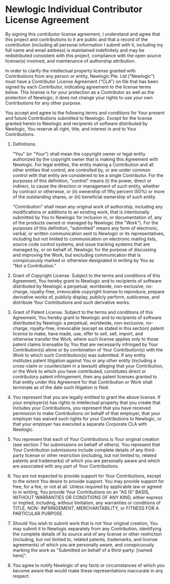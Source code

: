 # Newlogic Individual Contributor License Agreement

By signing this contributor license agreement, I understand and agree that this project and contributions to it are
public and that a record of the contribution (including all personal information I submit with it, including my full
name and email address) is maintained indefinitely and may be redistributed consistent with this project, compliance
with the open source license(s) involved, and maintenance of authorship attribution.

In order to clarify the intellectual property license granted with Contributions from any person or entity,
Newlogic Pte. Ltd ("Newlogic") must have a Contributor License Agreement ("CLA") on file that has been signed by
each Contributor, indicating agreement to the license terms below. This license is for your protection as a Contributor
as well as the protection of Newlogic; it does not change your rights to use your own Contributions for any other purpose.

You accept and agree to the following terms and conditions for Your present and future Contributions submitted to
Newlogic. Except for the license granted herein to Newlogic and recipients of software distributed by Newlogic, You
reserve all right, title, and interest in and to Your Contributions.

1. Definitions.

    "You" (or "Your") shall mean the copyright owner or legal entity authorized by the copyright owner that is making this Agreement with Newlogic. For legal entities, the entity making a Contribution and all other entities that control, are controlled by, or are under common control with that entity are considered to be a single Contributor. For the purposes of this definition, "control" means (i) the power, direct or indirect, to cause the direction or management of such entity, whether by contract or otherwise, or (ii) ownership of fifty percent (50%) or more of the outstanding shares, or (iii) beneficial ownership of such entity.

    "Contribution" shall mean any original work of authorship, including any modifications or additions to an existing work, that is intentionally submitted by You to Newlogic for inclusion in, or documentation of, any of the products owned or managed by Newlogic (the "Work"). For the purposes of this definition, "submitted" means any form of electronic, verbal, or written communication sent to Newlogic or its representatives, including but not limited to communication on electronic mailing lists, source code control systems, and issue tracking systems that are managed by, or on behalf of, Newlogic for the purpose of discussing and improving the Work, but excluding communication that is conspicuously marked or otherwise designated in writing by You as "Not a Contribution."

2. Grant of Copyright License. Subject to the terms and conditions of this Agreement, You hereby grant to Newlogic and to recipients of software distributed by Newlogic a perpetual, worldwide, non-exclusive, no-charge, royalty-free, irrevocable copyright license to reproduce, prepare derivative works of, publicly display, publicly perform, sublicense, and distribute Your Contributions and such derivative works.

3. Grant of Patent License. Subject to the terms and conditions of this Agreement, You hereby grant to Newlogic and to recipients of software distributed by Newlogic a perpetual, worldwide, non-exclusive, no-charge, royalty-free, irrevocable (except as stated in this section) patent license to make, have made, use, offer to sell, sell, import, and otherwise transfer the Work, where such license applies only to those patent claims licensable by You that are necessarily infringed by Your Contribution(s) alone or by combination of Your Contribution(s) with the Work to which such Contribution(s) was submitted. If any entity institutes patent litigation against You or any other entity (including a cross-claim or counterclaim in a lawsuit) alleging that your Contribution, or the Work to which you have contributed, constitutes direct or contributory patent infringement, then any patent licenses granted to that entity under this Agreement for that Contribution or Work shall terminate as of the date such litigation is filed.

4. You represent that you are legally entitled to grant the above license. If your employer(s) has rights to intellectual property that you create that includes your Contributions, you represent that you have received permission to make Contributions on behalf of that employer, that your employer has waived such rights for your Contributions to Newlogic, or that your employer has executed a separate Corporate CLA with Newlogic.

5. You represent that each of Your Contributions is Your original creation (see section 7 for submissions on behalf of others). You represent that Your Contribution submissions include complete details of any third-party license or other restriction (including, but not limited to, related patents and trademarks) of which you are personally aware and which are associated with any part of Your Contributions.

6. You are not expected to provide support for Your Contributions, except to the extent You desire to provide support. You may provide support for free, for a fee, or not at all. Unless required by applicable law or agreed to in writing, You provide Your Contributions on an "AS IS" BASIS, WITHOUT WARRANTIES OR CONDITIONS OF ANY KIND, either express or implied, including, without limitation, any warranties or conditions of TITLE, NON- INFRINGEMENT, MERCHANTABILITY, or FITNESS FOR A PARTICULAR PURPOSE.

7. Should You wish to submit work that is not Your original creation, You may submit it to Newlogic separately from any Contribution, identifying the complete details of its source and of any license or other restriction (including, but not limited to, related patents, trademarks, and license agreements) of which you are personally aware, and conspicuously marking the work as "Submitted on behalf of a third-party: \[named here\]".

8. You agree to notify Newlogic of any facts or circumstances of which you become aware that would make these representations inaccurate in any respect.
